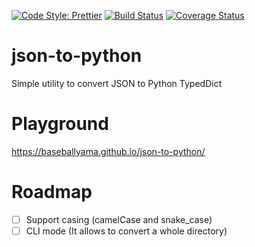 [![Code Style: Prettier](https://img.shields.io/badge/code_style-prettier-ff69b4.svg)](https://github.com/prettier/prettier)
[![Build Status](https://github.com/baseballyama/json-to-python/workflows/CI/badge.svg?branch=main)](https://github.com/baseballyama/json-to-python/actions?query=workflow:ci)
[![Coverage Status](https://coveralls.io/repos/github/baseballyama/json-to-python/badge.svg?branch=main)](https://coveralls.io/github/baseballyama/json-to-python?branch=main)

# json-to-python

Simple utility to convert JSON to Python TypedDict

# Playground

https://baseballyama.github.io/json-to-python/

# Roadmap

- [ ] Support casing (camelCase and snake_case)
- [ ] CLI mode (It allows to convert a whole directory)
